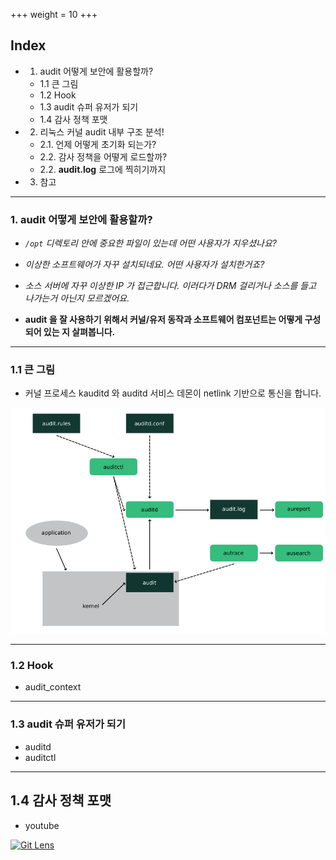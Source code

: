 +++
weight = 10
+++

## Index

- 1. audit 어떻게 보안에 활용할까?
    - 1.1 큰 그림
    - 1.2 Hook
    - 1.3 audit 슈퍼 유저가 되기
    - 1.4 감사 정책 포맷

- 2. 리눅스 커널 audit 내부 구조 분석!
    - 2.1. 언제 어떻게 초기화 되는가?
    - 2.2. 감사 정책을 어떻게 로드할까?
    - 2.2. **audit.log** 로그에 찍히기까지

- 3. 참고

---

### 1. audit 어떻게 보안에 활용할까?

- *`/opt` 디렉토리 안에 중요한 파일이 있는데 어떤 사용자가 지우셨나요?*
- *이상한 소프트웨어가 자꾸 설치되네요. 어떤 사용자가 설치한거죠?*
- *소스 서버에 자꾸 이상한 IP 가 접근합니다. 이러다가 DRM 걸리거나 소스를 들고 나가는거 아닌지 모르겠어요.*

- **audit 을 잘 사용하기 위해서 커널/유저 동작과 소프트웨어 컴포넌트는 어떻게 구성되어 있는 지 살펴봅니다.**

---

### 1.1 큰 그림

- 커널 프로세스 kauditd 와 auditd 서비스 데몬이 netlink 기반으로 통신을 합니다.

<img src="000-audit_components.png" alt="audit_components" width="720">

---

### 1.2 Hook

- audit_context

---

### 1.3 audit 슈퍼 유저가 되기

- auditd
- auditctl

---

## 1.4 감사 정책 포맷

- youtube

<a href="http://www.youtube.com/watch?feature=player_embedded&v=WzIpMlS89HI
" target="_blank"><img src="http://img.youtube.com/vi/WzIpMlS89HI/0.jpg" 
alt="Git Lens" width="400" height="300" /></a>
